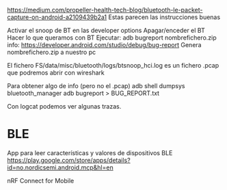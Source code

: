 https://medium.com/propeller-health-tech-blog/bluetooth-le-packet-capture-on-android-a2109439b2a1
Estas parecen las instrucciones buenas

Activar el snoop de BT en las developer options
Apagar/enceder el BT
Hacer lo que queramos con BT
Ejecutar: adb bugreport nombrefichero.zip
  info: https://developer.android.com/studio/debug/bug-report
Genera nombrefichero.zip a nuestro pc

El fichero FS/data/misc/bluetooth/logs/btsnoop_hci.log es un fichero .pcap que podremos abrir con wireshark

Para obtener algo de info (pero no el .pcap)
adb shell dumpsys bluetooth_manager adb bugreport > BUG_REPORT.txt


Con logcat podemos ver algunas trazas.


# BLE
App para leer características y valores de dispositivos BLE
https://play.google.com/store/apps/details?id=no.nordicsemi.android.mcp&hl=en
	
nRF Connect for Mobile
